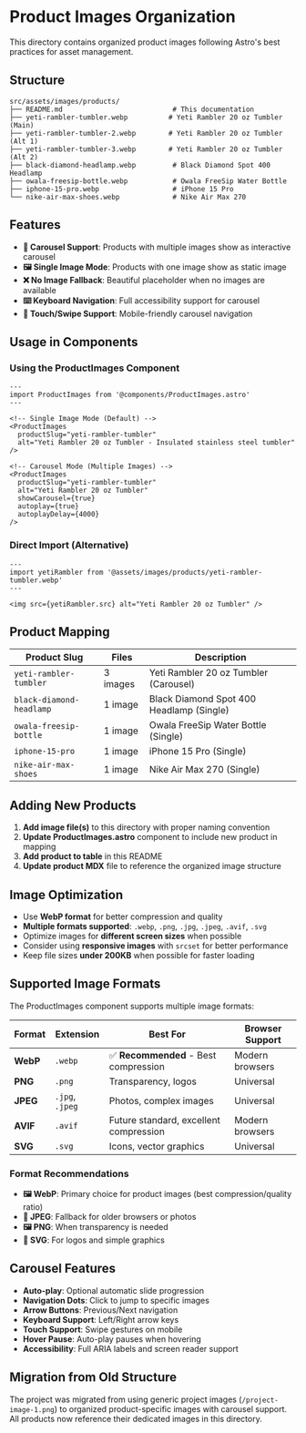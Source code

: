 # Product Images Organization

This directory contains organized product images following Astro's best practices for asset management.

## Structure

```
src/assets/images/products/
├── README.md                           # This documentation
├── yeti-rambler-tumbler.webp          # Yeti Rambler 20 oz Tumbler (Main)
├── yeti-rambler-tumbler-2.webp        # Yeti Rambler 20 oz Tumbler (Alt 1)
├── yeti-rambler-tumbler-3.webp        # Yeti Rambler 20 oz Tumbler (Alt 2)
├── black-diamond-headlamp.webp         # Black Diamond Spot 400 Headlamp
├── owala-freesip-bottle.webp           # Owala FreeSip Water Bottle
├── iphone-15-pro.webp                  # iPhone 15 Pro
└── nike-air-max-shoes.webp             # Nike Air Max 270
```

## Features

- **🎠 Carousel Support**: Products with multiple images show as interactive carousel
- **🖼️ Single Image Mode**: Products with one image show as static image
- **❌ No Image Fallback**: Beautiful placeholder when no images are available
- **⌨️ Keyboard Navigation**: Full accessibility support for carousel
- **🎯 Touch/Swipe Support**: Mobile-friendly carousel navigation

## Usage in Components

### Using the ProductImages Component

```astro
---
import ProductImages from '@components/ProductImages.astro'
---

<!-- Single Image Mode (Default) -->
<ProductImages
  productSlug="yeti-rambler-tumbler"
  alt="Yeti Rambler 20 oz Tumbler - Insulated stainless steel tumbler"
/>

<!-- Carousel Mode (Multiple Images) -->
<ProductImages
  productSlug="yeti-rambler-tumbler"
  alt="Yeti Rambler 20 oz Tumbler"
  showCarousel={true}
  autoplay={true}
  autoplayDelay={4000}
/>
```

### Direct Import (Alternative)

```astro
---
import yetiRambler from '@assets/images/products/yeti-rambler-tumbler.webp'
---

<img src={yetiRambler.src} alt="Yeti Rambler 20 oz Tumbler" />
```

## Product Mapping

| Product Slug | Files | Description |
|-------------|-------|-------------|
| `yeti-rambler-tumbler` | 3 images | Yeti Rambler 20 oz Tumbler (Carousel) |
| `black-diamond-headlamp` | 1 image | Black Diamond Spot 400 Headlamp (Single) |
| `owala-freesip-bottle` | 1 image | Owala FreeSip Water Bottle (Single) |
| `iphone-15-pro` | 1 image | iPhone 15 Pro (Single) |
| `nike-air-max-shoes` | 1 image | Nike Air Max 270 (Single) |

## Adding New Products

1. **Add image file(s)** to this directory with proper naming convention
2. **Update ProductImages.astro** component to include new product in mapping
3. **Add product to table** in this README
4. **Update product MDX** file to reference the organized image structure

## Image Optimization

- Use **WebP format** for better compression and quality
- **Multiple formats supported**: `.webp`, `.png`, `.jpg`, `.jpeg`, `.avif`, `.svg`
- Optimize images for **different screen sizes** when possible
- Consider using **responsive images** with `srcset` for better performance
- Keep file sizes **under 200KB** when possible for faster loading

## Supported Image Formats

The ProductImages component supports multiple image formats:

| Format | Extension | Best For | Browser Support |
|--------|-----------|----------|-----------------|
| **WebP** | `.webp` | ✅ **Recommended** - Best compression | Modern browsers |
| **PNG** | `.png` | Transparency, logos | Universal |
| **JPEG** | `.jpg`, `.jpeg` | Photos, complex images | Universal |
| **AVIF** | `.avif` | Future standard, excellent compression | Modern browsers |
| **SVG** | `.svg` | Icons, vector graphics | Universal |

### Format Recommendations

- **🖼️ WebP**: Primary choice for product images (best compression/quality ratio)
- **📸 JPEG**: Fallback for older browsers or photos
- **🖼️ PNG**: When transparency is needed
- **🎨 SVG**: For logos and simple graphics

## Carousel Features

- **Auto-play**: Optional automatic slide progression
- **Navigation Dots**: Click to jump to specific images
- **Arrow Buttons**: Previous/Next navigation
- **Keyboard Support**: Left/Right arrow keys
- **Touch Support**: Swipe gestures on mobile
- **Hover Pause**: Auto-play pauses when hovering
- **Accessibility**: Full ARIA labels and screen reader support

## Migration from Old Structure

The project was migrated from using generic project images (`/project-image-1.png`) to organized product-specific images with carousel support. All products now reference their dedicated images in this directory.
